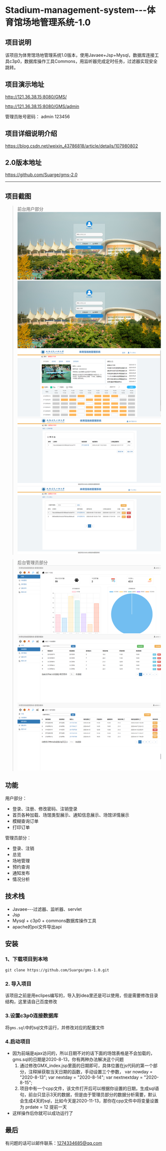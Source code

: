 # Stadium-management-system---体育馆场地管理系统-1.0

## 项目说明

该项目为体育馆场地管理系统1.0版本，使用Javaee+Jsp+Mysql，数据库连接工具c3p0，数据库操作工具Commons，用监听器完成定时任务，过滤器实现安全跳转。 

## 项目演示地址
http://121.36.38.15:8080/GMS/

http://121.36.38.15:8080/GMS/admin

管理员账号密码：
admin
123456

## 项目详细说明介绍
https://blog.csdn.net/weixin_43786818/article/details/107980802

## 2.0版本地址
https://github.com/Suarge/gms-2.0

---

## 项目截图
>前台用户部分
![image](https://github.com/Suarge/gms-1.0/blob/master/readme_photo/1.png)
![image](https://github.com/Suarge/gms-1.0/blob/master/readme_photo/1.png)
![image](https://github.com/Suarge/gms-1.0/blob/master/readme_photo/3.png)
![image](https://github.com/Suarge/gms-1.0/blob/master/readme_photo/4.png)
![image](https://github.com/Suarge/gms-1.0/blob/master/readme_photo/5.png)

>后台管理员部分
![image](https://github.com/Suarge/gms-1.0/blob/master/readme_photo/6.png)
![image](https://github.com/Suarge/gms-1.0/blob/master/readme_photo/7.png)
![image](https://github.com/Suarge/gms-1.0/blob/master/readme_photo/8.png)

## 功能
用户部分：
* 登录、注册、修改密码、注销登录
* 首页各种加载、场馆类型展示、通知信息展示、场馆详情展示
* 模糊查询订单
* 打印订单

管理员部分：
* 登录、注销
* 总览
* 场地管理
* 预约查询
* 通知发布
* 情况分析

## 技术栈
* Javaee---过滤器、监听器、servlet
* Jsp
* Mysql + c3p0 + commons数据库操作工具
* apache的poi文件导出api


## 安装
### 1、下载项目到本地
```xml
git clone https://github.com/Suarge/gms-1.0.git
```
### 2. 导入项目
该项目之前是用eclipes编写的，导入到idea里还是可以使用，但是需要修改目录结构，这里请自己百度修改

### 3.设置c3p0连接数据库
将`gms.sql`中的sql文件运行，并修改对应的配置文件

### 4.启动项目
* 因为前端是ajax访问的，所以日期不对的话下面的场馆表格是不会加载的，gms.sql的日期是2020-8-13，你有两种办法解决这个问题
  1. 通过修改GMX_index.jsp里面的日期即可，具体位置在js代码的第一个部分，注释掉获取当天日期的函数，手动设置三个参数，
    var nowday = "2020-8-13";
	  var nextday = "2020-8-14";
	  var nextnextday = "2020-8-15";
  2. 项目中有一个cpp文件，该文件打开后可以根据你设置的日期，生成sql语句，前台只显示3天的数据，但是由于管理员部分的数据分析需要，默认会生成4天的sql，比如今天是2020-11-13，那你在cpp文件中将变量设置为 prdate = 12 提前一天
* 这样操作后你就可以成功运行了

## 最后
有问题的话可以邮件联系：1274334685@qq.com
